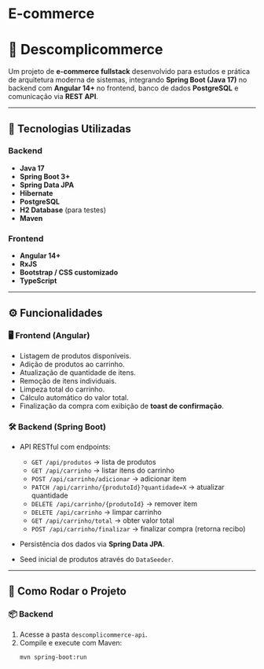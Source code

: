# E-commerce

# 🛒 Descomplicommerce

Um projeto de **e-commerce fullstack** desenvolvido para estudos e prática de arquitetura moderna de sistemas, integrando **Spring Boot (Java 17)** no backend com **Angular 14+** no frontend, banco de dados **PostgreSQL** e comunicação via **REST API**.

---

## 📌 Tecnologias Utilizadas

### Backend
- **Java 17**
- **Spring Boot 3+**
- **Spring Data JPA**
- **Hibernate**
- **PostgreSQL**
- **H2 Database** (para testes)
- **Maven**

### Frontend
- **Angular 14+**
- **RxJS**
- **Bootstrap / CSS customizado**
- **TypeScript**

---

## ⚙️ Funcionalidades

### 🖥️ Frontend (Angular)
- Listagem de produtos disponíveis.
- Adição de produtos ao carrinho.
- Atualização de quantidade de itens.
- Remoção de itens individuais.
- Limpeza total do carrinho.
- Cálculo automático do valor total.
- Finalização da compra com exibição de **toast de confirmação**.

### 🛠️ Backend (Spring Boot)
- API RESTful com endpoints:
  - `GET /api/produtos` → lista de produtos
  - `GET /api/carrinho` → listar itens do carrinho
  - `POST /api/carrinho/adicionar` → adicionar item
  - `PATCH /api/carrinho/{produtoId}?quantidade=X` → atualizar quantidade
  - `DELETE /api/carrinho/{produtoId}` → remover item
  - `DELETE /api/carrinho` → limpar carrinho
  - `GET /api/carrinho/total` → obter valor total
  - `POST /api/carrinho/finalizar` → finalizar compra (retorna recibo)

- Persistência dos dados via **Spring Data JPA**.
- Seed inicial de produtos através do `DataSeeder`.

---

## 🚀 Como Rodar o Projeto

### 📦 Backend
1. Acesse a pasta `descomplicommerce-api`.
2. Compile e execute com Maven:
   ```bash
   mvn spring-boot:run

